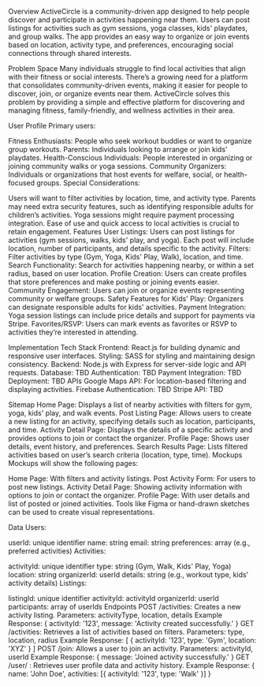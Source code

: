 Overview
ActiveCircle is a community-driven app designed to help people discover and participate in activities happening near them. Users can post listings for activities such as gym sessions, yoga classes, kids' playdates, and group walks. The app provides an easy way to organize or join events based on location, activity type, and preferences, encouraging social connections through shared interests.

Problem Space
Many individuals struggle to find local activities that align with their fitness or social interests. There’s a growing need for a platform that consolidates community-driven events, making it easier for people to discover, join, or organize events near them. ActiveCircle solves this problem by providing a simple and effective platform for discovering and managing fitness, family-friendly, and wellness activities in their area.

User Profile
Primary users:

Fitness Enthusiasts: People who seek workout buddies or want to organize group workouts.
Parents: Individuals looking to arrange or join kids' playdates.
Health-Conscious Individuals: People interested in organizing or joining community walks or yoga sessions.
Community Organizers: Individuals or organizations that host events for welfare, social, or health-focused groups.
Special Considerations:

Users will want to filter activities by location, time, and activity type.
Parents may need extra security features, such as identifying responsible adults for children’s activities.
Yoga sessions might require payment processing integration.
Ease of use and quick access to local activities is crucial to retain engagement.
Features
User Listings: Users can post listings for activities (gym sessions, walks, kids' play, and yoga). Each post will include location, number of participants, and details specific to the activity.
Filters: Filter activities by type (Gym, Yoga, Kids' Play, Walk), location, and time.
Search Functionality: Search for activities happening nearby, or within a set radius, based on user location.
Profile Creation: Users can create profiles that store preferences and make posting or joining events easier.
Community Engagement: Users can join or organize events representing community or welfare groups.
Safety Features for Kids' Play: Organizers can designate responsible adults for kids' activities.
Payment Integration: Yoga session listings can include price details and support for payments via Stripe.
Favorites/RSVP: Users can mark events as favorites or RSVP to activities they’re interested in attending.

Implementation
Tech Stack
Frontend: React.js for building dynamic and responsive user interfaces.
Styling: SASS for styling and maintaining design consistency.
Backend: Node.js with Express for server-side logic and API requests.
Database: TBD
Authentication: TBD
Payment Integration: TBD
Deployment: TBD
APIs
Google Maps API: For location-based filtering and displaying activities.
Firebase Authentication: TBD
Stripe API: TBD

Sitemap
Home Page: Displays a list of nearby activities with filters for gym, yoga, kids' play, and walk events.
Post Listing Page: Allows users to create a new listing for an activity, specifying details such as location, participants, and time.
Activity Detail Page: Displays the details of a specific activity and provides options to join or contact the organizer.
Profile Page: Shows user details, event history, and preferences.
Search Results Page: Lists filtered activities based on user’s search criteria (location, type, time).
Mockups
Mockups will show the following pages:

Home Page: With filters and activity listings.
Post Activity Form: For users to post new listings.
Activity Detail Page: Showing activity information with options to join or contact the organizer.
Profile Page: With user details and list of posted or joined activities.
Tools like Figma or hand-drawn sketches can be used to create visual representations.

Data
Users:

userId: unique identifier
name: string
email: string
preferences: array (e.g., preferred activities)
Activities:

activityId: unique identifier
type: string (Gym, Walk, Kids' Play, Yoga)
location: string
organizerId: userId
details: string (e.g., workout type, kids' activity details)
Listings:

listingId: unique identifier
activityId: activityId
organizerId: userId
participants: array of userIds
Endpoints
POST /activities: Creates a new activity listing.
Parameters: activityType, location, details
Example Response: { activityId: '123', message: 'Activity created successfully.' }
GET /activities: Retrieves a list of activities based on filters.
Parameters: type, location, radius
Example Response: [ { activityId: '123', type: 'Gym', location: 'XYZ' } ]
POST /join: Allows a user to join an activity.
Parameters: activityId, userId
Example Response: { message: 'Joined activity successfully.' }
GET /user/
: Retrieves user profile data and activity history.
Example Response: { name: 'John Doe', activities: [{ activityId: '123', type: 'Walk' }] }
